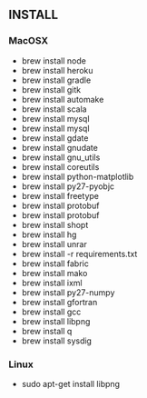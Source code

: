 INSTALL
-------

### MacOSX

-  brew install node
-  brew install heroku
-  brew install gradle
-  brew install gitk
-  brew install automake
-  brew install scala
-  brew install mysql
-  brew install mysql
-  brew install gdate
-  brew install gnudate
-  brew install gnu_utils
-  brew install coreutils
-  brew install python-matplotlib
-  brew install py27-pyobjc
-  brew install freetype
-  brew install protobuf
-  brew install protobuf
-  brew install shopt
-  brew install hg
-  brew install unrar
-  brew install -r requirements.txt
-  brew install fabric
-  brew install mako
-  brew install ixml
-  brew install py27-numpy
-  brew install gfortran
-  brew install gcc
-  brew install libpng
-  brew install q
-  brew install sysdig




### Linux

- sudo apt-get install libpng
